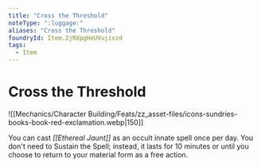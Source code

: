 ```yaml
---
title: "Cross the Threshold"
noteType: ":luggage:"
aliases: "Cross the Threshold"
foundryId: Item.2jRXpgHeUVujixzd
tags:
  - Item
---
```


# Cross the Threshold
![[Mechanics/Character Building/Feats/zz_asset-files/icons-sundries-books-book-red-exclamation.webp|150]]

You can cast _[[Ethereal Jaunt]]_ as an occult innate spell once per day. You don't need to Sustain the Spell; instead, it lasts for 10 minutes or until you choose to return to your material form as a free action.
